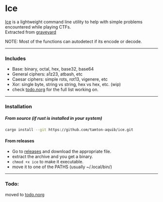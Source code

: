 # Ice
[Ice](https://gameofthrones.fandom.com/wiki/Ice) is a lightweight command line utility to help with simple problems encountered while playing CTFs. <br />
Extracted from [graveyard](https://github.com/tamton-aquib/graveyard)

NOTE: Most of the functions can autodetect if its encode or decode.

---

### Includes
- Base: binary, octal, hex, base32, base64
- General ciphers: a1z23, atbash, etc
- Caesar ciphers: simple rots, rot13, vigenere, etc
- Xor: single byte, string vs string, hex vs hex, etc. (wip)
- check [todo.norg](https://github.com/tamton-aquib/ice/blob/main/todo.norg) for the full list working on.

---

### Installation
##### From source (if rust is installed in your system)
```bash
cargo install --git https://github.com/tamton-aquib/ice.git
```

#### From releases
- Go to [releases](https://github.com/tamton-aquib/ice/releases/) and download the appropriate file.
- extract the archive and you get a binary.
- `chmod +x ice` to make it executable.
- move it to one of the PATHS (usually ~/.local/bin/)

---

### Todo:
moved to [todo.norg](https://github.com/tamton-aquib/ice/blob/main/todo.norg)
